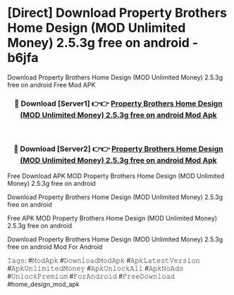 # [Direct] Download Property Brothers Home Design (MOD Unlimited Money) 2.5.3g free on android - b6jfa
Download Property Brothers Home Design (MOD Unlimited Money) 2.5.3g free on android Free Mod APK

<div align="center">
<h3>🔴 Download [Server1] 👉👉 <a href="https://apk-comot.site?title=Property_Brothers_Home_Design_(MOD_Unlimited_Money)_2.5.3g_free_on_android">Property Brothers Home Design (MOD Unlimited Money) 2.5.3g free on android Mod Apk</a></h3><br>

<h3>🔴 Download [Server2] 👉👉 <a href="https://apk-comot.site?title=Property_Brothers_Home_Design_(MOD_Unlimited_Money)_2.5.3g_free_on_android">Property Brothers Home Design (MOD Unlimited Money) 2.5.3g free on android Mod Apk</a></h3>
</div>


Free Download APK MOD Property Brothers Home Design (MOD Unlimited Money) 2.5.3g free on android

Download Property Brothers Home Design (MOD Unlimited Money) 2.5.3g free on android 

Free APK MOD Property Brothers Home Design (MOD Unlimited Money) 2.5.3g free on android 

Download Property Brothers Home Design (MOD Unlimited Money) 2.5.3g free on android Mod For Android

𝚃𝚊𝚐𝚜: #𝙼𝚘𝚍𝙰𝚙𝚔 #𝙳𝚘𝚠𝚗𝚕𝚘𝚊𝚍𝙼𝚘𝚍𝙰𝚙𝚔 #𝙰𝚙𝚔𝙻𝚊𝚝𝚎𝚜𝚝𝚅𝚎𝚛𝚜𝚒𝚘𝚗 #𝙰𝚙𝚔𝚄𝚗𝚕𝚒𝚖𝚒𝚝𝚎𝚍𝙼𝚘𝚗𝚎𝚢 #𝙰𝚙𝚔𝚄𝚗𝚕𝚘𝚌𝚔𝙰𝚕𝚕 #𝙰𝚙𝚔𝙽𝚘𝙰𝚍𝚜 #𝚄𝚗𝚕𝚘𝚌𝚔𝙿𝚛𝚎𝚖𝚒𝚞𝚖 #𝙵𝚘𝚛𝙰𝚗𝚍𝚛𝚘𝚒𝚍 #𝙵𝚛𝚎𝚎𝙳𝚘𝚠𝚗𝚕𝚘𝚊𝚍 #home_design_mod_apk